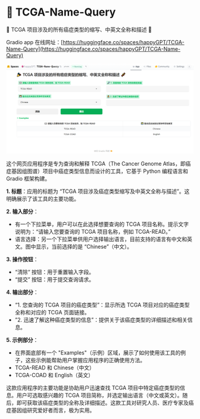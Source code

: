 # 🚀 TCGA-Name-Query

🎉 TCGA 项目涉及的所有癌症类型的缩写、中英文全称和描述 🧬

Gradio app 在线网址：[https://huggingface.co/spaces/happyGPT/TCGA-Name-Query](https://huggingface.co/spaces/happyGPT/TCGA-Name-Query)

![Snapshot](./Figures/Gradio_TCGA.png)

这个网页应用程序是专为查询和解释 TCGA（The Cancer Genome Atlas，即癌症基因组图谱）项目中癌症类型信息而设计的工具，它基于 Python 编程语言和 Gradio 框架构建。

**1. 标题**：应用的标题为 “TCGA 项目涉及癌症类型缩写及中英文全称与描述”。这明确展示了该工具的主要功能。

**2. 输入部分**：
- 有一个下拉菜单，用户可以在此选择想要查询的 TCGA 项目名称。提示文字说明为：“请输入您要查询的 TCGA 项目名称，例如 TCGA-READ。” 
- 语言选择：另一个下拉菜单供用户选择输出语言，目前支持的语言有中文和英文。图中显示，当前选择的是 “Chinese”（中文）。

**3. 操作按钮**：
- “清除“ 按钮：用于重置输入字段。
- “提交” 按钮：用于提交查询请求。

**4. 输出部分**：
- “1. 您查询的 TCGA 项目的癌症类型”：显示所选 TCGA 项目对应的癌症类型全称和对应的 TCGA 页面链接。
- ”2. 迅速了解这种癌症类型的信息”：提供关于该癌症类型的详细描述和相关信息。

**5. 示例部分**：
- 在界面底部有一个 "Examples"（示例）区域，展示了如何使用该工具的例子，这些示例能帮助用户掌握应用程序的正确使用方法。
- TCGA-READ 和 Chinese（中文）
- TCGA-COAD 和 English（英文）

这款应用程序的主要功能是协助用户迅速查找 TCGA 项目中特定癌症类型的信息。用户可选取感兴趣的 TCGA 项目简称，并选定输出语言（中文或英文）。随后，即可获取该癌症类型的全称及详细描述。这款工具对研究人员、医疗专家及癌症基因组研究爱好者而言，极为实用。
